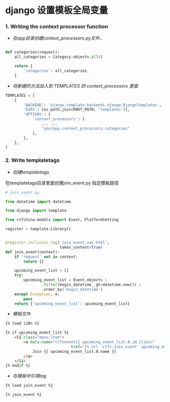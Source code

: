 # django 设置模板全局变量


### 1. Writing the context processor function

+ *在app目录创建context_processors.py文件，*


```python

def categories(request):
    all_categories = Category.objects.all()

    return {
        'categories': all_categories,
    }

```

+ *将新建的方法加入到 TEMPLATES 的 context_processors 里面*

```python
TEMPLATES = [
    {
        'BACKEND': 'django.template.backends.django.DjangoTemplates',
        'DIRS': [os.path.join(ROOT_PATH, 'templates')],
        'OPTIONS': {
            'context_processors': [
                ... ...
                "yourapp.context_processors.categories"
            ],
        },
    },
]
```



### 2. Write templatetags

+ *创建templatetags*

在templatetags目录里面创建join_event.py  指定模板路径

```python
# join_event.py

from datetime import datetime

from django import template

from ctfchina.models import Event, PlatformSetting

register = template.Library()


@register.inclusion_tag('join_event_nav.html',
                        takes_context=True)
def join_event(context):
    if 'request' not in context:
        return {}

    upcoming_event_list = []
    try:
        upcoming_event_list = Event.objects \
                .filter(begin_datetime__gt=datetime.now()) \
                .order_by('begin_datetime')
    except Exception, e:
        pass
    return {'upcoming_event_list': upcoming_event_list}

```

+ *模板文件*

```html
{% load i18n %}

{% if upcoming_event_list %}
    <li class="menu-item">
        <a data-name="ctfsevent{{ upcoming_event_list.0.id }}join"
                             href="{% url 'ctfs:join_event' upcoming_event_list.0.id %}">
            Join {{ upcoming_event_list.0.name }}
        </a>
    </li>
{% endif %}

```


+ *在模板中引用tag*

```html
{% load join_event %}

{% join_event %}
```


